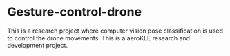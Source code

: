 # Gesture-control-drone
This is a research project where computer vision pose classification is used to control the drone movements.
This is a aeroKLE research and development project.

